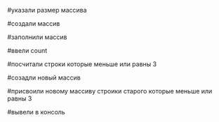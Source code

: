 #указали размер массива

#создали массив

#заполнили массив

#ввели count

#посчитали строки которые меньше или равны 3

#созадли новый массив

#присвоили новому массиву строики старого которые меньше или равны 3

#вывели в консоль
